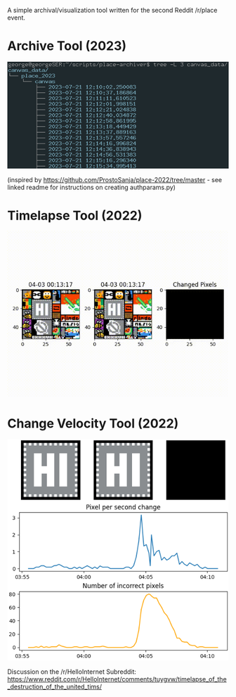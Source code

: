A simple archival/visualization tool written for the second Reddit /r/place event.

# Archive Tool (2023)

![](https://github.com/GeorgeTownsendd/PlaceTimelapseTool/blob/testing/examples/archive_structure.png)

(inspired by https://github.com/ProstoSanja/place-2022/tree/master - see linked readme for instructions on creating authparams.py)

# Timelapse Tool (2022)

![](https://github.com/GeorgeTownsendd/PlaceTimelapseTool/blob/master/examples/example.gif)

# Change Velocity Tool (2022)

![](https://github.com/GeorgeTownsendd/PlaceTimelapseTool/blob/master/examples/example.png)

Discussion on the /r/HelloInternet Subreddit: https://www.reddit.com/r/HelloInternet/comments/tuygvw/timelapse_of_the_destruction_of_the_united_tims/

